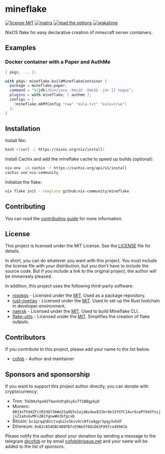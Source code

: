 # mineflake

[![license MIT](https://img.shields.io/static/v1?label=License&message=MIT&color=FE7D37)](https://github.com/nix-community/mineflake/blob/main/LICENSE)
[![matrix](https://img.shields.io/static/v1?label=Matrix&message=%23mineflake:matrix.org&color=GREEN)](https://matrix.to/#/#mineflake:matrix.org)
[![read the options](https://img.shields.io/static/v1?label=Read%20The&message=Options&color=8A2BE2)](https://nix-community.github.io/mineflake/)
[![wakatime](https://wakatime.com/badge/user/ebd31081-494e-4581-b228-7619d0fe1080/project/c81c6e21-8431-4002-839f-b7e8da67c3ae.svg)](https://wakatime.com/@ebd31081-494e-4581-b228-7619d0fe1080/projects/vewdumcbno)

NixOS flake for easy declarative creation of minecraft server containers.

## Examples

### Docker container with a Paper and AuthMe

```nix
{ pkgs, ... }:

with pkgs; mineflake.buildMineflakeContainer {
  package = mineflake.paper;
  command = "${jdk}/bin/java -Xms1G -Xmx1G -jar {} nogui";
  plugins = with mineflake; [ authme ];
  configs = [
    (mineflake.mkMfConfig "raw" "eula.txt" "eula=true")
  ];
}
```

## Installation

Install Nix:

```sh
bash <(curl -L https://nixos.org/nix/install)
```

Install Cachix and add the mineflake cache to speed up builds (optional):

```sh
nix-env -iA cachix -f https://cachix.org/api/v1/install
cachix use nix-community
```

Initialize the flake:

```sh
nix flake init --template github:nix-community/mineflake
```

## Contributing

You can read the [contributing guide](CONTRIBUTING.md) for more information.

## License

This project is licensed under the MIT License. See the [LICENSE](LICENSE) file for details.

In short, you can do whatever you want with this project. You must include the license file
with your distribution, but you don't have to include the source code. But if you include a
link to the original project, the author will be immensely pleased.

In addition, this project uses the following third-party software:

- [nixpkgs](https://github.com/NixOS/nixpkgs) - Licensed under the
  [MIT](https://github.com/NixOS/nixpkgs/blob/master/COPYING).
  Used as a package repository.
- [rust-overlay](https://github.com/oxalica/rust-overlay) - Licensed under the
  [MIT](https://github.com/oxalica/rust-overlay/blob/master/LICENSE).
  Used to set up the Rust toolchain in developer environment.
- [naersk](https://github.com/nix-community/naersk) - Licensed under the
  [MIT](https://github.com/nix-community/naersk/blob/master/LICENSE).
  Used to build Mineflake CLI.
- [flake-utils](https://github.com/numtide/flake-utils) - Licensed under the
  [MIT](https://github.com/numtide/flake-utils/blob/master/LICENSE).
  Simplifies the creation of flake outputs.

## Contributors

If you contribute to this project, please add your name to the list below.

- [cofob](https://github.com/cofob) - Author and maintainer

## Sponsors and sponsorship

If you want to support this project author directly, you can donate with cryptocurrency:

- Tron: `TH2DAzhpe82TmwnhdtgDsyExTT1BBgpkyD`
- Monero: `8B33vTVddZFitR33QY3bWe2tq4Q7o1ajdAz4wx831kr9e13fXTC14ur6caPYXm5fnijjsZ1aXvGvMFx2B1YgowWHJbfgcxQ`
- Bitcoin: `bc1qcqqh02ctvq5z2v5ksv9rc0fza4gpr3pqy3uhdf`
- Ethereum: `0xB2c854EBC480FB7cE9Be5f0dcD63F897ca49961b`

Please notify the author about your donation by sending a message to the telegram
[@cofob](https://t.me/cofob) or by email [cofob@riseup.net](mailto:cofob@riseup.net)
and your name will be added to the list of sponsors.
